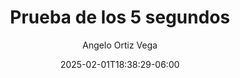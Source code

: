 ---
weight: 700
title: "Prueba de los 5 segundos"
description: ""
aliases:
    - ../guides/testing/5s
author: "Angelo Ortiz Vega"
icon: "search"
date: "2025-02-01T18:38:29-06:00"
lastmod: "2025-02-01T18:38:29-06:00"
draft: true
toc: true
images: []
---